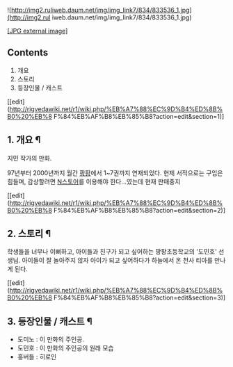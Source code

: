 ![http://img2.ruliweb.daum.net/img/img_link7/834/833536_1.jpg](http://img2.rul
iweb.daum.net/img/img_link7/834/833536_1.jpg)

[[JPG external
image]](http://img2.ruliweb.daum.net/img/img_link7/834/833536_1.jpg)

## Contents

    

1. 개요 
2. 스토리 
3. 등장인물 / 캐스트 

[[edit](http://rigvedawiki.net/r1/wiki.php/%EB%A7%88%EC%9D%B4%ED%8B%B0%20%EB%8
F%84%EB%AF%B8%EB%85%B8?action=edit&section=1)]

## 1. 개요 ¶

지민 작가의 만화.

  

97년부터 2000년까지 월간 [팡팡](%ED%8C%A1%ED%8C%A1.md)에서 1~7권까지 연재되었다. 현제 서적으로는 구입은
힘들며, 감상할려면 [N스토어](http://nstore.naver.com/comic/detail.nhn?productNo=42902)를
이용해야 한다...였는데 현재 판매중지

  

[[edit](http://rigvedawiki.net/r1/wiki.php/%EB%A7%88%EC%9D%B4%ED%8B%B0%20%EB%8
F%84%EB%AF%B8%EB%85%B8?action=edit&section=2)]

## 2. 스토리 ¶

학생들을 너무나 이뻐하고, 아이들과 친구가 되고 싶어하는 팡팡초등학교의 '도민호' 선생님. 아이들이 잘 놀아주지 않자 아이가 되고 싶어하다가
하늘에서 온 천사 티아를 만나게 된다.

  

[[edit](http://rigvedawiki.net/r1/wiki.php/%EB%A7%88%EC%9D%B4%ED%8B%B0%20%EB%8
F%84%EB%AF%B8%EB%85%B8?action=edit&section=3)]

## 3. 등장인물 / 캐스트 ¶

  * 도미노 : 이 만화의 주인공.
  * 도민호 : 이 만화의 주인공의 원래 모습
  * 홍버들 : 히로인  

